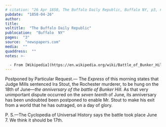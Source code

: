 ```yaml
---
# citation: "26 Apr 1858, The Buffalo Daily Republic, Buffalo NY, p3, newspapers.com."
pubdate:  "1858-04-26"
author: 
title: 
voltitle:  "The Buffalo Daily Republic"
publocation:  "Buffalo  NY"
pages:  "3"
source:  "newspapers.com"
media:  ""
quaddress:  ""
notes: >- 

  - From [Wikipedia](https://en.wikipedia.org/wiki/Battle_of_Bunker_Hill): "The Battle of Bunker Hill was fought on Saturday June 17, 1775 during the Siege of Boston in the first stage of the American Revolutionary War."
---
```

Postponed by Particular Request.— The *Express* of this morning states that Judge Mills sentenced Ira Stout, the Rochester murderer, to be hung on the 18th of June—*the anniversary of the battle of Bunker Hill.* As that very unimportant dispute occurred on the *seven teenth* of June, its anniversary has been undoubted been postponed to enable Mr. Stout to make his exit from a world that he has outraged, on a day of glory. 

P. S.—The Cyclopedia of Universal History says the battle took place June 7. We think it should be 17th.

